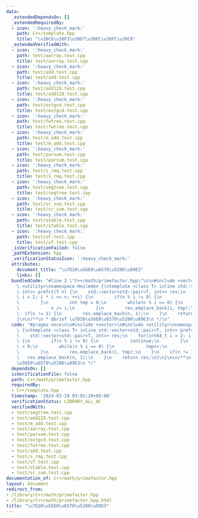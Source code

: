 ```yaml
---
data:
  _extendedDependsOn: []
  _extendedRequiredBy:
  - icon: ':heavy_check_mark:'
    path: C++/template.hpp
    title: "\u30C6\u30F3\u30D7\u30EC\u30FC\u30C8"
  _extendedVerifiedWith:
  - icon: ':heavy_check_mark:'
    path: test/aarray.test.cpp
    title: test/aarray.test.cpp
  - icon: ':heavy_check_mark:'
    path: test/add.test.cpp
    title: test/add.test.cpp
  - icon: ':heavy_check_mark:'
    path: test/add128.test.cpp
    title: test/add128.test.cpp
  - icon: ':heavy_check_mark:'
    path: test/extgcd.test.cpp
    title: test/extgcd.test.cpp
  - icon: ':heavy_check_mark:'
    path: test/fwtree.test.cpp
    title: test/fwtree.test.cpp
  - icon: ':heavy_check_mark:'
    path: test/m_add.test.cpp
    title: test/m_add.test.cpp
  - icon: ':heavy_check_mark:'
    path: test/parsum.test.cpp
    title: test/parsum.test.cpp
  - icon: ':heavy_check_mark:'
    path: test/s_rmq.test.cpp
    title: test/s_rmq.test.cpp
  - icon: ':heavy_check_mark:'
    path: test/segtree.test.cpp
    title: test/segtree.test.cpp
  - icon: ':heavy_check_mark:'
    path: test/sr_sum.test.cpp
    title: test/sr_sum.test.cpp
  - icon: ':heavy_check_mark:'
    path: test/stable.test.cpp
    title: test/stable.test.cpp
  - icon: ':heavy_check_mark:'
    path: test/uf.test.cpp
    title: test/uf.test.cpp
  _isVerificationFailed: false
  _pathExtension: hpp
  _verificationStatusIcon: ':heavy_check_mark:'
  attributes:
    document_title: "\u7D20\u56E0\u6570\u5206\u89E3"
    links: []
  bundledCode: "#line 2 \"C++/math/primefactor.hpp\"\n\n#include <vector>\n#include\
    \ <utility>\nnamespace Heileden {\ntemplate <class T> inline std::vector<std::pair<T,\
    \ int>> prmfct(T n) {\n    std::vector<std::pair<T, int>> res;\n    for(int64_t\
    \ i = 2; i * i <= n; ++i) {\n        if(n % i != 0) {\n            continue;\n\
    \        }\n        int tmp = 0;\n        while(n % i == 0) {\n            tmp++;\n\
    \            n /= i;\n        }\n        res.emplace_back(i, tmp);\n    }\n  \
    \  if(n != 1) {\n        res.emplace_back(n, 1);\n    }\n    return res;\n}\n\
    }\n\n/**\n * @brief \u7D20\u56E0\u6570\u5206\u89E3\n */\n"
  code: "#pragma once\n\n#include <vector>\n#include <utility>\nnamespace Heileden\
    \ {\ntemplate <class T> inline std::vector<std::pair<T, int>> prmfct(T n) {\n\
    \    std::vector<std::pair<T, int>> res;\n    for(int64_t i = 2; i * i <= n; ++i)\
    \ {\n        if(n % i != 0) {\n            continue;\n        }\n        int tmp\
    \ = 0;\n        while(n % i == 0) {\n            tmp++;\n            n /= i;\n\
    \        }\n        res.emplace_back(i, tmp);\n    }\n    if(n != 1) {\n     \
    \   res.emplace_back(n, 1);\n    }\n    return res;\n}\n}\n\n/**\n * @brief \u7D20\
    \u56E0\u6570\u5206\u89E3\n */"
  dependsOn: []
  isVerificationFile: false
  path: C++/math/primefactor.hpp
  requiredBy:
  - C++/template.hpp
  timestamp: '2024-03-29 03:01:20+09:00'
  verificationStatus: LIBRARY_ALL_AC
  verifiedWith:
  - test/segtree.test.cpp
  - test/add128.test.cpp
  - test/m_add.test.cpp
  - test/aarray.test.cpp
  - test/parsum.test.cpp
  - test/extgcd.test.cpp
  - test/fwtree.test.cpp
  - test/add.test.cpp
  - test/s_rmq.test.cpp
  - test/uf.test.cpp
  - test/stable.test.cpp
  - test/sr_sum.test.cpp
documentation_of: C++/math/primefactor.hpp
layout: document
redirect_from:
- /library/C++/math/primefactor.hpp
- /library/C++/math/primefactor.hpp.html
title: "\u7D20\u56E0\u6570\u5206\u89E3"
---
```


